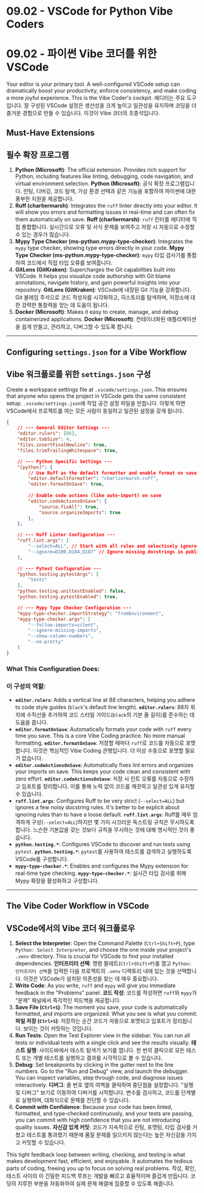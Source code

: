 # 09.02 - VSCode for Python Vibe Coders
# 09.02 - 파이썬 Vibe 코더를 위한 VSCode

Your editor is your primary tool. A well-configured VSCode setup can dramatically boost your productivity, enforce consistency, and make coding a more joyful experience. This is the Vibe Coder's cockpit.
에디터는 주요 도구입니다. 잘 구성된 VSCode 설정은 생산성을 크게 높이고 일관성을 유지하며 코딩을 더 즐거운 경험으로 만들 수 있습니다. 이것이 Vibe 코더의 조종석입니다.

## Must-Have Extensions
## 필수 확장 프로그램

1.  **Python (Microsoft)**: The official extension. Provides rich support for Python, including features like linting, debugging, code navigation, and virtual environment selection.
    **Python (Microsoft)**: 공식 확장 프로그램입니다. 린팅, 디버깅, 코드 탐색, 가상 환경 선택과 같은 기능을 포함하여 파이썬에 대한 풍부한 지원을 제공합니다.
2.  **Ruff (charliermarsh)**: Integrates the `ruff` linter directly into your editor. It will show you errors and formatting issues in real-time and can often fix them automatically on save.
    **Ruff (charliermarsh)**: `ruff` 린터를 에디터에 직접 통합합니다. 실시간으로 오류 및 서식 문제를 보여주고 저장 시 자동으로 수정할 수 있는 경우가 많습니다.
3.  **Mypy Type Checker (ms-python.mypy-type-checker)**: Integrates the `mypy` type checker, showing type errors directly in your code.
    **Mypy Type Checker (ms-python.mypy-type-checker)**: `mypy` 타입 검사기를 통합하여 코드에서 직접 타입 오류를 보여줍니다.
4.  **GitLens (GitKraken)**: Supercharges the Git capabilities built into VSCode. It helps you visualize code authorship with Git blame annotations, navigate history, and gain powerful insights into your repository.
    **GitLens (GitKraken)**: VSCode에 내장된 Git 기능을 강화합니다. Git 블레임 주석으로 코드 작성자를 시각화하고, 히스토리를 탐색하며, 저장소에 대한 강력한 통찰력을 얻는 데 도움이 됩니다.
5.  **Docker (Microsoft)**: Makes it easy to create, manage, and debug containerized applications.
    **Docker (Microsoft)**: 컨테이너화된 애플리케이션을 쉽게 만들고, 관리하고, 디버그할 수 있도록 합니다.

---

## Configuring `settings.json` for a Vibe Workflow
## Vibe 워크플로를 위한 `settings.json` 구성

Create a workspace settings file at `.vscode/settings.json`. This ensures that anyone who opens the project in VSCode gets the same consistent setup.
`.vscode/settings.json`에 작업 공간 설정 파일을 만듭니다. 이렇게 하면 VSCode에서 프로젝트를 여는 모든 사람이 동일하고 일관된 설정을 갖게 됩니다.

```json
{
    // --- General Editor Settings ---
    "editor.rulers": [88],
    "editor.tabSize": 4,
    "files.insertFinalNewline": true,
    "files.trimTrailingWhitespace": true,

    // --- Python Specific Settings ---
    "[python]": {
        // Use Ruff as the default formatter and enable format on save
        "editor.defaultFormatter": "charliermarsh.ruff",
        "editor.formatOnSave": true,
        
        // Enable code actions (like auto-import) on save
        "editor.codeActionsOnSave": {
            "source.fixAll": true,
            "source.organizeImports": true
        },
    },

    // --- Ruff Linter Configuration ---
    "ruff.lint.args": [
        "--select=ALL", // Start with all rules and selectively ignore
        "--ignore=D100,D104,D107" // Ignore missing docstrings in public modules, packages, and __init__ files
    ],

    // --- Pytest Configuration ---
    "python.testing.pytestArgs": [
        "tests"
    ],
    "python.testing.unittestEnabled": false,
    "python.testing.pytestEnabled": true,

    // --- Mypy Type Checker Configuration ---
    "mypy-type-checker.importStrategy": "fromEnvironment",
    "mypy-type-checker.args": [
        "--follow-imports=silent",
        "--ignore-missing-imports",
        "--show-column-numbers",
        "--no-pretty"
    ]
}
```

### What This Configuration Does:
### 이 구성의 역할:

-   **`editor.rulers`**: Adds a vertical line at 88 characters, helping you adhere to code style guides (`black`'s default line length).
    **`editor.rulers`**: 88자 위치에 수직선을 추가하여 코드 스타일 가이드(`black`의 기본 줄 길이)를 준수하는 데 도움을 줍니다.
-   **`editor.formatOnSave`**: Automatically formats your code with `ruff` every time you save. This is a core Vibe Coding practice. No more manual formatting.
    **`editor.formatOnSave`**: 저장할 때마다 `ruff`로 코드를 자동으로 포맷합니다. 이것은 핵심적인 Vibe Coding 관행입니다. 더 이상 수동으로 포맷할 필요가 없습니다.
-   **`editor.codeActionsOnSave`**: Automatically fixes lint errors and organizes your imports on save. This keeps your code clean and consistent with zero effort.
    **`editor.codeActionsOnSave`**: 저장 시 린트 오류를 자동으로 수정하고 임포트를 정리합니다. 이를 통해 노력 없이 코드를 깨끗하고 일관성 있게 유지할 수 있습니다.
-   **`ruff.lint.args`**: Configures Ruff to be very strict (`--select=ALL`) but ignores a few noisy docstring rules. It's better to be explicit about ignoring rules than to have a loose default.
    **`ruff.lint.args`**: Ruff를 매우 엄격하게 구성(`--select=ALL`)하지만 몇 가지 시끄러운 독스트링 규칙은 무시하도록 합니다. 느슨한 기본값을 갖는 것보다 규칙을 무시하는 것에 대해 명시적인 것이 좋습니다.
-   **`python.testing.*`**: Configures VSCode to discover and run tests using `pytest`.
    **`python.testing.*`**: `pytest`를 사용하여 테스트를 검색하고 실행하도록 VSCode를 구성합니다.
-   **`mypy-type-checker.*`**: Enables and configures the Mypy extension for real-time type checking.
    **`mypy-type-checker.*`**: 실시간 타입 검사를 위해 Mypy 확장을 활성화하고 구성합니다.

---

## The Vibe Coder Workflow in VSCode
## VSCode에서의 Vibe 코더 워크플로우

1.  **Select the Interpreter**: Open the Command Palette (`Ctrl+Shift+P`), type `Python: Select Interpreter`, and choose the one inside your project's `.venv` directory. This is crucial for VSCode to find your installed dependencies.
    **인터프리터 선택**: 명령 팔레트(`Ctrl+Shift+P`)를 열고 `Python: 인터프리터 선택`을 입력한 다음 프로젝트의 `.venv` 디렉토리 내에 있는 것을 선택합니다. 이것은 VSCode가 설치된 의존성을 찾는 데 매우 중요합니다.
2.  **Write Code**: As you write, `ruff` and `mypy` will give you immediate feedback in the "Problems" panel.
    **코드 작성**: 코드를 작성하면 `ruff`와 `mypy`가 "문제" 패널에서 즉각적인 피드백을 제공합니다.
3.  **Save File (`Ctrl+S`)**: The moment you save, your code is automatically formatted, and imports are organized. What you see is what you commit.
    **파일 저장 (`Ctrl+S`)**: 저장하는 순간 코드가 자동으로 포맷되고 임포트가 정리됩니다. 보이는 것이 커밋하는 것입니다.
4.  **Run Tests**: Open the Test Explorer view in the sidebar. You can run all tests or individual tests with a single click and see the results visually.
    **테스트 실행**: 사이드바에서 테스트 탐색기 보기를 엽니다. 한 번의 클릭으로 모든 테스트 또는 개별 테스트를 실행하고 결과를 시각적으로 볼 수 있습니다.
5.  **Debug**: Set breakpoints by clicking in the gutter next to the line numbers. Go to the "Run and Debug" view, and launch the debugger. You can inspect variables, step through code, and diagnose issues interactively.
    **디버그**: 줄 번호 옆의 여백을 클릭하여 중단점을 설정합니다. "실행 및 디버그" 보기로 이동하여 디버거를 시작합니다. 변수를 검사하고, 코드를 단계별로 실행하며, 대화식으로 문제를 진단할 수 있습니다.
6.  **Commit with Confidence**: Because your code has been linted, formatted, and type-checked continuously, and your tests are passing, you can commit with high confidence that you are not introducing quality issues.
    **자신감 있게 커밋**: 코드가 지속적으로 린팅, 포맷팅, 타입 검사를 거쳤고 테스트를 통과했기 때문에 품질 문제를 일으키지 않는다는 높은 자신감을 가지고 커밋할 수 있습니다.

This tight feedback loop between writing, checking, and testing is what makes development fast, efficient, and enjoyable. It automates the tedious parts of coding, freeing you up to focus on solving real problems.
작성, 확인, 테스트 사이의 이 긴밀한 피드백 루프는 개발을 빠르고 효율적이며 즐겁게 만듭니다. 코딩의 지루한 부분을 자동화하여 실제 문제 해결에 집중할 수 있도록 해줍니다.